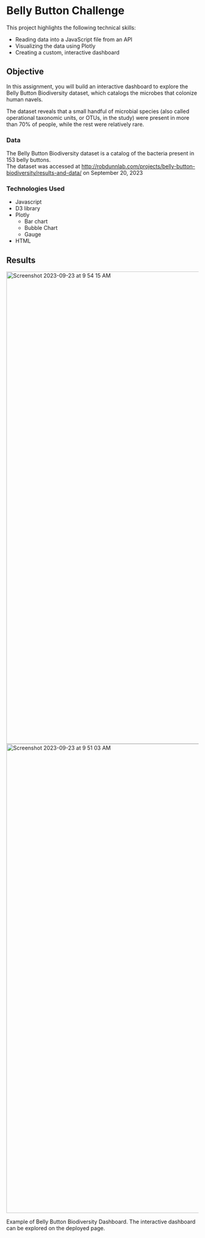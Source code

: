 # Belly Button Challenge
This project highlights the following technical skills:
* Reading data into a JavaScript file from an API
* Visualizing the data using Plotly
* Creating a custom, interactive dashboard

## Objective
In this assignment, you will build an interactive dashboard to explore the Belly Button Biodiversity dataset, which catalogs the microbes that colonize human navels.

The dataset reveals that a small handful of microbial species (also called operational taxonomic units, or OTUs, in the study) were present in more than 70% of people, while the rest were relatively rare.

### Data
The Belly Button Biodiversity dataset is a catalog of the bacteria present in 153 belly buttons.  
The dataset was accessed at http://robdunnlab.com/projects/belly-button-biodiversity/results-and-data/ on September 20, 2023

### Technologies Used
* Javascript
* D3 library
* Plotly
  * Bar chart
  * Bubble Chart
  * Gauge
* HTML

## Results
<img width="1236" alt="Screenshot 2023-09-23 at 9 54 15 AM" src="https://github.com/hrollin5/belly-button-challenge/assets/130103105/8ba3f843-1929-402b-9c71-f97dc6319822">
<img width="1228" alt="Screenshot 2023-09-23 at 9 51 03 AM" src="https://github.com/hrollin5/belly-button-challenge/assets/130103105/7aab5d18-2d6a-45b4-b9e8-1a117a76b784">

Example of Belly Button Biodiversity Dashboard. The interactive dashboard can be explored on the deployed page.
